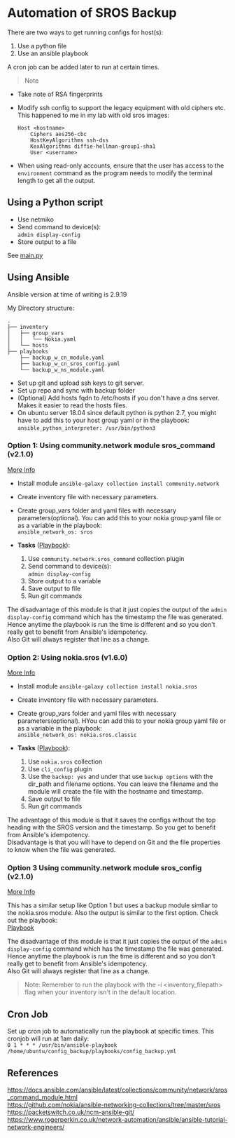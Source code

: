 # Automation of SROS Backup

There are two ways to get running configs for host(s):

1. Use a python file
2. Use an ansible playbook

A cron job can be added later to run at certain times.

> Note  

* Take note of RSA fingerprints  
* Modify ssh config to support the legacy equipment with old ciphers etc. This happened to me in my lab with old sros images:  

    ```SSH Config
    Host <hostname>  
        Ciphers aes256-cbc  
        HostKeyAlgorithms ssh-dss  
        KexAlgorithms diffie-hellman-group1-sha1  
        User <username>
    ```

* When using read-only accounts, ensure that the user has access to the `environment` command as the program needs to modify the terminal length to get all the output.

## Using a Python script

* Use netmiko
* Send command to device(s):  
    `admin display-config`
* Store output to a file  

See [main.py](./python_script/main.py)

## Using Ansible

Ansible version at time of writing is 2.9.19

My Directory structure:

```text
.
├── inventory
│   ├── group_vars
│   │   └── Nokia.yaml
│   └── hosts
├── playbooks
    ├── backup_w_cn_module.yaml
    ├── backup_w_cn_sros_config.yaml
    └── backup_w_ns_module.yaml
```

* Set up git and upload ssh keys to git server.
* Set up repo and sync with backup folder
* (Optional) Add hosts fqdn to /etc/hosts if you don't have a dns server. Makes it easier to read the hosts files.  
* On ubuntu server 18.04 since default python is python 2.7, you might have to add this to your host group yaml or in the playbook:  
`ansible_python_interpreter: /usr/bin/python3`  

### Option 1: Using community.network module sros_command (v2.1.0)

[More Info](https://docs.ansible.com/ansible/latest/collections/community/network/sros_command_module.html)

* Install module `ansible-galaxy collection install community.network`

* Create inventory file with necessary parameters.

* Create group_vars folder and yaml files with necessary parameters(optional). You can add this to your nokia group yaml file or as a variable in the playbook:  
`ansible_network_os: sros`  

* **Tasks** ([Playbook](./playbooks/backup_w_cn_module.yaml)):
    1. Use `community.network.sros_command` collection plugin
    2. Send command to device(s):  
    `admin display-config`  
    3. Store output to a variable  
    4. Save output to file  
    5. Run git commands  

The disadvantage of this module is that it just copies the output of the `admin display-config` command which has the timestamp the file was generated. Hence anytime the playbook is run the time is different and so you don't really get to benefit from Ansible's idempotency.  
Also Git will always register that line as a change.

### Option 2: Using nokia.sros (v1.6.0)

[More Info](https://galaxy.ansible.com/nokia/sros)

* Install module `ansible-galaxy collection install nokia.sros`

* Create inventory file with necessary parameters.

* Create group_vars folder and yaml files with necessary parameters(optional). HYou can add this to your nokia group yaml file or as a variable in the playbook:  
`ansible_network_os: nokia.sros.classic`  

* **Tasks** ([Playbook](./playbooks/backup_w_ns_module.yaml)):
    1. Use `nokia.sros` collection
    2. Use `cli_config` plugin
    3. Use the `backup: yes` and under that use `backup options` with the dir_path and filename options. You can leave the filename and the module will create the file with the hostname and timestamp.
    4. Save output to file  
    5. Run git commands  

The advantage of this module is that it saves the configs without the top heading with the SROS version and the timestamp. So you get to benefit from Ansible's idempotency.  
Disadvantage is that you will have to depend on Git and the file properties to know when the file was generated.

### Option 3 Using community.network module sros_config (v2.1.0)

[More Info](https://docs.ansible.com/ansible/latest/collections/community/network/sros_config_module.html)

This has a similar setup like Option 1 but uses a backup module simliar to the nokia.sros module. Also the output is similar to the first option. Check out the playbook:  
[Playbook](./playbooks/backup_w_ns_module.yaml)

The disadvantage of this module is that it just copies the output of the `admin display-config` command which has the timestamp the file was generated. Hence anytime the playbook is run the time is different and so you don't really get to benefit from Ansible's idempotency.  
Also Git will always register that line as a change.

> Note: Remember to run the playbook with the -i <inventory_filepath> flag when your inventory isn't in the default location.

## Cron Job

Set up cron job to automatically run the playbook at specific times. This cronjob will run at 1am daily:  
`0 1 * * * /usr/bin/ansible-playbook /home/ubuntu/config_backup/playbooks/config_backup.yml`

## References

<https://docs.ansible.com/ansible/latest/collections/community/network/sros_command_module.html>  
<https://github.com/nokia/ansible-networking-collections/tree/master/sros>  
<https://packetswitch.co.uk/ncm-ansible-git/>  
<https://www.rogerperkin.co.uk/network-automation/ansible/ansible-tutorial-network-engineers/>  

